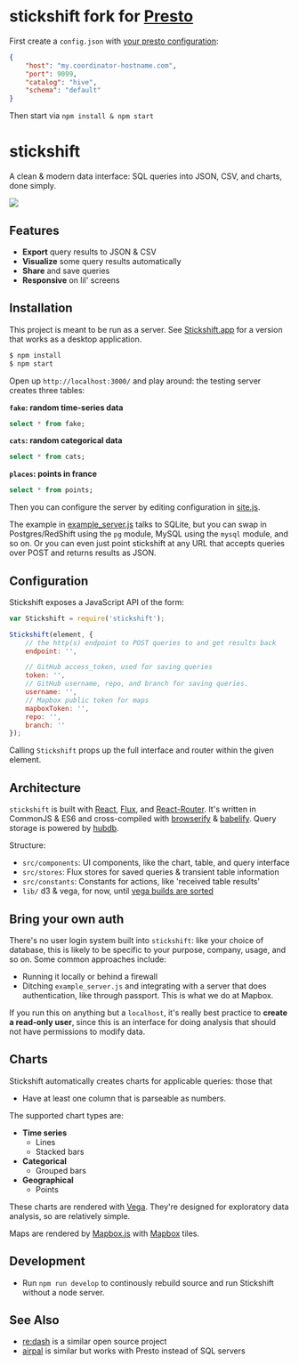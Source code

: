 # stickshift fork for [Presto](https://github.com/facebook/presto)
First create a `config.json` with [your presto configuration](https://github.com/tagomoris/presto-client-node#new-clientopts):

```json
{
    "host": "my.coordinator-hostname.com",
    "port": 9099,
    "catalog": "hive",
    "schema": "default"
}
```

Then start via `npm install & npm start`

# stickshift

A clean & modern data interface: SQL queries into JSON, CSV, and charts,
done simply.

![](screenshot.png)

## Features

* **Export** query results to JSON & CSV
* **Visualize** some query results automatically
* **Share** and save queries
* **Responsive** on lil' screens

## Installation

This project is meant to be run as a server. See [Stickshift.app](https://github.com/mapbox/stickshift-app) for a
version that works as a desktop application.

```sh
$ npm install
$ npm start
```

Open up `http://localhost:3000/` and play around: the testing server
creates three tables:

**`fake`: random time-series data**

```sql
select * from fake;
```

**`cats`: random categorical data**

```sql
select * from cats;
```

**`places`: points in france**

```sql
select * from points;
```

Then you can configure the server by editing configuration in [site.js](site.js).

The example in [example_server.js](example_server.js) talks to SQLite,
but you can swap in Postgres/RedShift using the `pg` module,
MySQL using the `mysql` module, and so on. Or you can even just point
stickshift at any URL that accepts queries over POST and returns
results as JSON.

## Configuration

Stickshift exposes a JavaScript API of the form:

```js
var Stickshift = require('stickshift');

Stickshift(element, {
    // the http(s) endpoint to POST queries to and get results back
    endpoint: '',

    // GitHub access_token, used for saving queries
    token: '',
    // GitHub username, repo, and branch for saving queries.
    username: '',
    // Mapbox public token for maps
    mapboxToken: '',
    repo: '',
    branch: ''
});
```

Calling `Stickshift` props up the full interface and router within the given
element.

## Architecture

`stickshift` is built with [React](http://facebook.github.io/react/),
[Flux](https://facebook.github.io/flux/),
and [React-Router](https://github.com/rackt/react-router). It's written
in CommonJS & ES6 and cross-compiled with [browserify](http://browserify.org/)
& [babelify](http://babeljs.io/). Query storage is powered by [hubdb](http://github.com/mapbox/hubdb).

Structure:

* `src/components`: UI components, like the chart, table, and query interface
* `src/stores`: Flux stores for saved queries & transient table information
* `src/constants`: Constants for actions, like 'received table results'
* `lib/` d3 & vega, for now, until [vega builds are sorted](https://github.com/trifacta/vega/issues/235)

## Bring your own auth

There's no user login system built into `stickshift`: like your choice of
database, this is likely to be specific to your purpose, company, usage,
and so on. Some common approaches include:

* Running it locally or behind a firewall
* Ditching `example_server.js` and integrating with a server that does
  authentication, like through passport. This is what we do at Mapbox.

If you run this on anything but a `localhost`, it's really best practice
to **create a read-only user**, since this is an interface for doing analysis
that should not have permissions to modify data.

## Charts

Stickshift automatically creates charts for applicable queries: those
that

* Have at least one column that is parseable as numbers.

The supported chart types are:

* **Time series**
  * Lines
  * Stacked bars
* **Categorical**
  * Grouped bars
* **Geographical**
  * Points

These charts are rendered with [Vega](https://github.com/trifacta/vega).
They're designed for exploratory data analysis, so are relatively simple.

Maps are rendered by [Mapbox.js](https://www.mapbox.com/mapbox.js/) with
[Mapbox](https://www.mapbox.com/) tiles.

## Development

* Run `npm run develop` to continously rebuild source and run Stickshift
  without a node server.

## See Also

* [re:dash](https://github.com/EverythingMe/redash) is a similar open source project
* [airpal](https://github.com/airbnb/airpal) is similar but works with Presto instead of SQL servers
